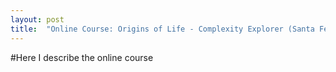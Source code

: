 ```yaml
---
layout: post
title:  "Online Course: Origins of Life - Complexity Explorer (Santa Fe Institute)"
---
```


#Here I describe the online course
